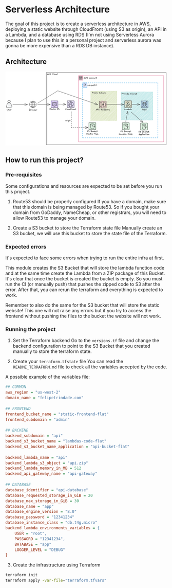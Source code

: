 # Serverless Architecture

The goal of this project is to create a serverless architecture in AWS, deploying a static website through CloudFront (using S3 as origin), an API in a Lambda, and a database using RDS (I'm not using Serverless Aurora because I plan to use this in a personal project and serverless aurora was gonna be more expensive than a RDS DB instance).

## Architecture

![Architecture](docs/architecture.png "Architecture")

## How to run this project?

### Pre-requisites
Some configurations and resources are expected to be set before you run this project.

1) Route53 should be properly configured
If you have a domain, make sure that this domain is being managed by Route53. So if you bought your domain from GoDaddy, NameCheap, or other registrars, you will need to allow Route53 to manage your domain.

2) Create a S3 bucket to store the Terraform state file
Manually create an S3 bucket, we will use this bucket to store the state file of the Terraform.

### Expected errors
It's expected to face some errors when trying to run the entire infra at first.

This module creates the S3 Bucket that will store the lambda function code and at the same time create the Lambda from a ZIP package of this Bucket. It's clear that once the bucket is created the bucket is empty. So you must run the CI (or manually push) that pushes the zipped code to S3 after the error. After that, you can rerun the terraform and everything is expected to work.

Remember to also do the same for the S3 bucket that will store the static website! This one will not raise any errors but if you try to access the frontend without pushing the files to the bucket the website will not work.

### Running the project

1) Set the Terraform backend
Go to the `versions.tf` file and change the backend configuration to point to the S3 Bucket that you created manually to store the terraform state.

2) Create your `terraform.tfstate` file
You can read the `README_TERRAFORM.md` file to check all the variables accepted by the code.

A possible example of the variables file:
```ini
## COMMON
aws_region = "us-west-2"
domain_name = "felipetrindade.com"

## FRONTEND
frontend_bucket_name = "static-frontend-flat"
frontend_subdomain = "admin"

## BACKEND
backend_subdomain = "api"
backend_s3_bucket_name = "lambdas-code-flat"
backend_s3_bucket_name_application = "api-bucket-flat"

backend_lambda_name = "api"
backend_lambda_s3_object = "api.zip"
backend_lambda_memory_in_MB = 512
backend_api_gateway_name = "api-gateway"

## DATABASE
database_identifier = "api-database"
database_requested_storage_in_GiB = 20
database_max_storage_in_GiB = 30
database_name = "app"
database_engine_version = "8.0"
database_password = "12341234"
database_instance_class = "db.t4g.micro"
backend_lambda_environments_variables = {
    USER = "root",
    PASSWORD = "12341234",
    BATABASE = "app"
    LOGGER_LEVEL = "DEBUG"
}
```

3) Create the infrastructure using Terraform
```bash
terraform init
terraform apply -var-file="terraform.tfvars"
```